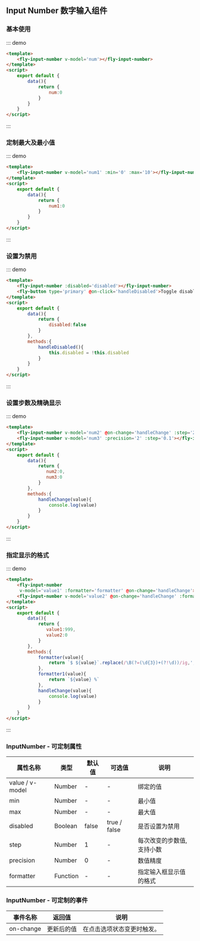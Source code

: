 <script>
 module.exports =  {
        data(){
            return {
                num:1,
                num1:0,
                num2:0,
                num3:0,
                value1:999,
                value2:0,
                disabled:false
            }
        },
         methods:{
            handleDisabled(){
                this.disabled = !this.disabled
            },
            formatter(value){
                return `$ ${value}`.replace(/\B(?=(\d{3})+(?!\d))/ig,',')
            },
            formatter1(value){
                return `${value} %`
            },
            handleChange(value){
                console.log(value)
            }
        }
    }
</script>
## Input Number 数字输入组件

### 基本使用

::: demo
```html
<template>
    <fly-input-number v-model='num'></fly-input-number>
</template>
<script>
    export default {
        data(){
            return {
                num:0
            }
        }
    }
</script>
```
:::

### 定制最大及最小值

::: demo
```html
<template>
    <fly-input-number v-model='num1' :min='0' :max='10'></fly-input-number>
</template>
<script>
    export default {
        data(){
            return {
                num1:0
            }
        }
    }
</script>
```
:::

### 设置为禁用

::: demo
```html
<template>
    <fly-input-number :disabled='disabled'></fly-input-number>
    <fly-button type='primary' @on-click='handleDisabled'>Toggle disabled</fly-button>
</template>
<script>
    export default {
        data(){
            return {
                disabled:false
            }
        },
        methods:{
            handleDisabled(){
                this.disabled = !this.disabled
            }
        }
    }
</script>
```
:::

### 设置步数及精确显示

::: demo
```html
<template>
    <fly-input-number v-model='num2' @on-change='handleChange' :step='2'></fly-input-number>
    <fly-input-number v-model='num3' :precision='2' :step='0.1'></fly-input-number>
</template>
<script>
    export default {
        data(){
            return {
               num2:0,
               num3:0
            }
        },
        methods:{
            handleChange(value){
                console.log(value)
            }
        }
    }
</script>
```
:::

### 指定显示的格式

::: demo
```html
<template>
    <fly-input-number
     v-model='value1' :formatter='formatter' @on-change='handleChange'></fly-input-number>
    <fly-input-number v-model='value2' @on-change='handleChange' :formatter='formatter1' :precision='2' :step='0.1'></fly-input-number>
</template>
<script>
    export default {
        data(){
            return {
               value1:999,
               value2:0
            }
        },
        methods:{
            formatter(value){
                return `$ ${value}`.replace(/\B(?=(\d{3})+(?!\d))/ig,',')
            },
            formatter1(value){
                return `${value} %`
            },
            handleChange(value){
                console.log(value)
            }
        }
    }
</script>
```
:::

### InputNumber - 可定制属性

属性名称 | 类型 | 默认值  | 可选值  | 说明  |
---------|----------|---------|---------|--------|
value / v-model | Number | - | - | 绑定的值
min | Number  | - | - | 最小值 |
max  |  Number  | -  | -  | 最大值 |
disabled | Boolean | false  | true / false | 是否设置为禁用  |
step | Number | 1  | - | 每次改变的步数值,支持小数  |
precision | Number | 0  | - | 数值精度  |
formatter | Function | -  | - | 指定输入框显示值的格式  |

### InputNumber - 可定制的事件

事件名称 | 返回值 | 说明
---------|----------|---------
 on-change | 更新后的值 | 在点击选项状态变更时触发。
